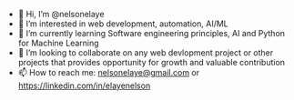 - 👋 Hi, I’m @nelsonelaye
- 👀 I’m interested in web development, automation, AI/ML
- 🌱 I’m currently learning Software engineering principles, AI and Python for Machine Learning
- 💞️ I’m looking to collaborate on any web devlopment project or other projects that provides opportunity for growth and valuable contribution
- 📫 How to reach me: nelsonelaye@gmail.com or https://linkedin.com/in/elayenelson

<!---
nelsonelaye/nelsonelaye is a ✨ special ✨ repository because its `README.md` (this file) appears on your GitHub profile.
You can click the Preview link to take a look at your changes.
--->
